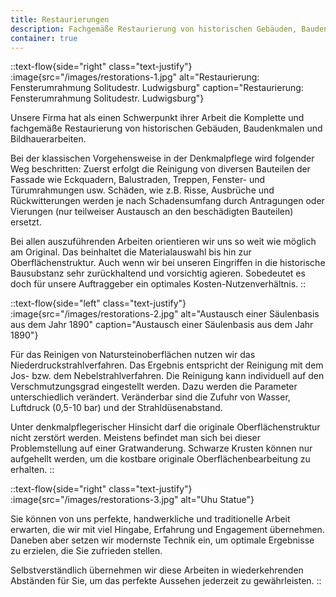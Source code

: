 ```yaml
---
title: Restaurierungen
description: Fachgemäße Restaurierung von historischen Gebäuden, Baudenkmalen und Bildhauerarbeiten.
container: true
---
```


::text-flow{side="right" class="text-justify"}
:image{src="/images/restorations-1.jpg" alt="Restaurierung: Fensterumrahmung Solitudestr. Ludwigsburg" caption="Restaurierung: Fensterumrahmung Solitudestr. Ludwigsburg"}

Unsere Firma hat als einen Schwerpunkt ihrer Arbeit die Komplette und fachgemäße Restaurierung von historischen Gebäuden, Baudenkmalen und Bildhauerarbeiten.

Bei der klassischen Vorgehensweise in der Denkmalpflege wird folgender Weg beschritten: Zuerst erfolgt die Reinigung von diversen Bauteilen der Fassade wie Eckquadern, Balustraden, Treppen, Fenster- und Türumrahmungen usw. Schäden, wie z.B. Risse, Ausbrüche und Rückwitterungen werden je nach Schadensumfang durch Antragungen oder Vierungen (nur teilweiser Austausch an den beschädigten Bauteilen) ersetzt.

Bei allen auszuführenden Arbeiten orientieren wir uns so weit wie möglich am Original. Das beinhaltet die Materialauswahl bis hin zur Oberflächenstruktur. Auch wenn wir bei unseren Eingriffen in die historische Bausubstanz sehr zurückhaltend und vorsichtig agieren. Sobedeutet es doch für unsere Auftraggeber ein optimales Kosten-Nutzenverhältnis.
::

::text-flow{side="left" class="text-justify"}
:image{src="/images/restorations-2.jpg" alt="Austausch einer Säulenbasis aus dem Jahr 1890" caption="Austausch einer Säulenbasis aus dem Jahr 1890"}

Für das Reinigen von Natursteinoberflächen nutzen wir das Niederdruckstrahlverfahren. Das Ergebnis entspricht der Reinigung mit dem Jos- bzw. dem Nebelstrahlverfahren. Die Reinigung kann individuell auf den Verschmutzungsgrad eingestellt werden. Dazu werden die Parameter unterschiedlich verändert. Veränderbar sind die Zufuhr von Wasser, Luftdruck (0,5-10 bar) und der Strahldüsenabstand.

Unter denkmalpflegerischer Hinsicht darf die originale Oberflächenstruktur nicht zerstört werden. Meistens befindet man sich bei dieser Problemstellung auf einer Gratwanderung. Schwarze Krusten können nur aufgehellt werden, um die kostbare originale Oberflächenbearbeitung zu erhalten.
::

::text-flow{side="right" class="text-justify"}
:image{src="/images/restorations-3.jpg" alt="Uhu Statue"}

Sie können von uns perfekte, handwerkliche und traditionelle Arbeit erwarten, die wir mit viel Hingabe, Erfahrung und Engagement übernehmen. Daneben aber setzen wir modernste Technik ein, um optimale Ergebnisse zu erzielen, die Sie zufrieden stellen.

Selbstverständlich übernehmen wir diese Arbeiten in wiederkehrenden Abständen für Sie, um das perfekte Aussehen jederzeit zu gewährleisten.
::
